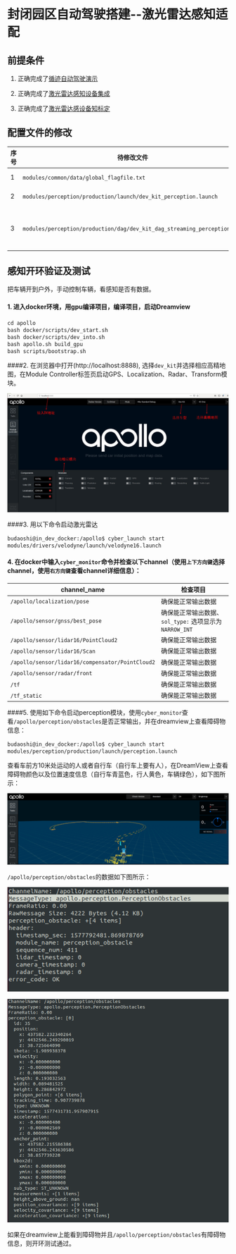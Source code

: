 # 封闭园区自动驾驶搭建--激光雷达感知适配

## 前提条件

 1. 正确完成了[循迹自动驾驶演示](Waypoint_Following--Operation_And_Questions_cn.md)

 2. 正确完成了[激光雷达感知设备集成](Lidar_Based_Auto_Driving--Sensor_Integration_cn.md)
 
 3. 正确完成了[激光雷达感设备知标定](Lidar_Based_Auto_Driving--Sensor_Calibration_cn.md)

## 配置文件的修改

|序号 | 待修改文件 | 修改内容 | 
|---|---|---|
|  1 | `modules/common/data/global_flagfile.txt` |  添加`--half_vehicle_width=0.43` |
|  2 | `modules/perception/production/launch/dev_kit_perception.launch` |重命名为`perception.launch` 并替换原`perception.launch`文件  |
|  3 | `modules/perception/production/dag/dev_kit_dag_streaming_perception.dag` | 重命名为`dag_streaming_perception.dag` 并替换原`dag_streaming_perception.dag`文件|

## 感知开环验证及测试

把车辆开到户外，手动控制车辆，看感知是否有数据。

#### 1. 进入docker环境，用gpu编译项目，编译项目，启动Dreamview 

    cd apollo
    bash docker/scripts/dev_start.sh
    bash docker/scripts/dev_into.sh
    bash apollo.sh build_gpu
    bash scripts/bootstrap.sh

####2. 在浏览器中打开(http://localhost:8888), 选择`dev_kit`并选择相应高精地图，在Module Controller标签页启动GPS、Localization、Radar、Transform模块。

![lidar_adaptation_dreamview1](images/lidar_adaptation_dreamview1.jpeg)

####3. 用以下命令启动激光雷达 

    budaoshi@in_dev_docker:/apollo$ cyber_launch start modules/drivers/velodyne/launch/velodyne16.launch

#### 4. 在docker中输入`cyber_monitor`命令并检查以下channel（使用`上下方向键`选择channel，使用`右方向键`查看channel详细信息）：
	
|channel_name | 检查项目 | 
|---|---|
| `/apollo/localization/pose`| 确保能正常输出数据 | 
|`/apollo/sensor/gnss/best_pose` | 确保能正常输出数据、`sol_type:` 选项显示为`NARROW_INT`   |
|`/apollo/sensor/lidar16/PointCloud2` | 确保能正常输出数据|
|`/apollo/sensor/lidar16/Scan`| 确保能正常输出数据|
| `/apollo/sensor/lidar16/compensator/PointCloud2`  | 确保能正常输出数据 |
|`/apollo/sensor/radar/front`|确保能正常输出数据|
|`/tf`|确保能正常输出数据|
|`/tf_static`|确保能正常输出数据|

####5.  使用如下命令启动perception模块，使用`cyber_monitor`查看`/apollo/perception/obstacles`是否正常输出，并在dreamview上查看障碍物信息：

    budaoshi@in_dev_docker:/apollo$ cyber_launch start modules/perception/production/launch/perception.launch

查看车前方10米处运动的人或者自行车（自行车上要有人），在DreamView上查看障碍物颜色以及位置速度信息（自行车青蓝色，行人黄色，车辆绿色），如下图所示：

![lidar_adaptation_dreamview2](images/lidar_adaptation_dreamview2.png)

`/apollo/perception/obstacles`的数据如下图所示：

![lidar_adaptation_obstacles1](images/lidar_adaptation_obstacles1.png)

![lidar_adaptation_obstacles2](images/lidar_adaptation_obstacles2.png)

如果在dreamview上能看到障碍物并且`/apollo/perception/obstacles`有障碍物信息，则开环测试通过。